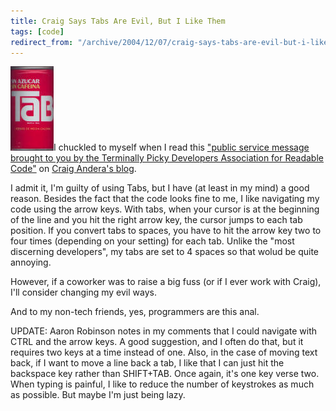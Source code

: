 ```yaml
---
title: Craig Says Tabs Are Evil, But I Like Them
tags: [code]
redirect_from: "/archive/2004/12/07/craig-says-tabs-are-evil-but-i-like-them.aspx/"
---
```


![Tab](/assets/images/Tab.jpg)I chuckled to myself when I read this ["public
service message brought to you by the Terminally Picky Developers
Association for Readable
Code"](http://pluralsight.com/blogs/craig/archive/2004/12/08/3775.aspx)
on [Craig Andera's blog](http://pluralsight.com/blogs/craig/).

I admit it, I'm guilty of using Tabs, but I have (at least in my mind) a
good reason. Besides the fact that the code looks fine to me, I like
navigating my code using the arrow keys. With tabs, when your cursor is
at the beginning of the line and you hit the right arrow key, the cursor
jumps to each tab position. If you convert tabs to spaces, you have to
hit the arrow key two to four times (depending on your setting) for each
tab. Unlike the "most discerning developers", my tabs are set to 4
spaces so that wolud be quite annoying.

However, if a coworker was to raise a big fuss (or if I ever work with
Craig), I'll consider changing my evil ways.

And to my non-tech friends, yes, programmers are this anal.

UPDATE: Aaron Robinson notes in my comments that I could navigate with
CTRL and the arrow keys. A good suggestion, and I often do that, but it
requires two keys at a time instead of one. Also, in the case of moving
text back, if I want to move a line back a tab, I like that I can just
hit the backspace key rather than SHIFT+TAB. Once again, it's one key
verse two. When typing is painful, I like to reduce the number of
keystrokes as much as possible. But maybe I'm just being lazy.

